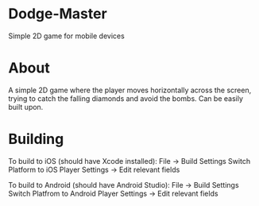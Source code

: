 # Dodge-Master
Simple 2D game for mobile devices

# About 
A simple 2D game where the player moves horizontally across the screen, trying to catch the falling diamonds and avoid the bombs. Can be easily built upon.

# Building 
To build to iOS (should have Xcode installed):
  File -> Build Settings
  Switch Platform to iOS
  Player Settings -> Edit relevant fields
  
To build to Android (should have Android Studio):
  File -> Build Settings
  Switch Platfrom to Android 
  Player Settings -> Edit relevant fields

